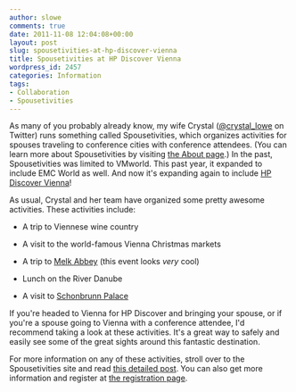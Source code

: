 ```yaml
---
author: slowe
comments: true
date: 2011-11-08 12:04:08+00:00
layout: post
slug: spousetivities-at-hp-discover-vienna
title: Spousetivities at HP Discover Vienna
wordpress_id: 2457
categories: Information
tags:
- Collaboration
- Spousetivities
---
```


As many of you probably already know, my wife Crystal ([@crystal_lowe](http://twitter.com/crystal_lowe) on Twitter) runs something called Spousetivities, which organizes activities for spouses traveling to conference cities with conference attendees. (You can learn more about Spousetivities by visiting [the About page](http://spousetivities.com/about/).) In the past, Spousetivities was limited to VMworld. This past year, it expanded to include EMC World as well. And now it's expanding again to include [HP Discover Vienna](https://h30406.www3.hp.com/campaigns/2010/events/discover/vienna/index.php)!

As usual, Crystal and her team have organized some pretty awesome activities. These activities include:

* A trip to Viennese wine country

* A visit to the world-famous Vienna Christmas markets

* A trip to [Melk Abbey](http://www.stiftmelk.at/englisch/pages_melk/tourismusEN.html) (this event looks _very_ cool)

* Lunch on the River Danube

* A visit to [Schonbrunn Palace](http://www.schoenbrunn.at/en/)

If you're headed to Vienna for HP Discover and bringing your spouse, or if you're a spouse going to Vienna with a conference attendee, I'd recommend taking a look at these activities. It's a great way to safely and easily see some of the great sights around this fantastic destination.

For more information on any of these activities, stroll over to the Spousetivities site and read [this detailed post](http://spousetivities.com/2011/11/dont-miss-spousetivities-at-hp-discover-vienna/). You can also get more information and register at [the registration page](http://hpdiscoverspousetivities.eventbrite.com/).
